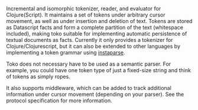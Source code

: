 Incremental and isomorphic tokenizer, reader, and evaluator for Clojure(Script).
It maintains a set of tokens under arbitrary cursor movement, as well as under
insertion and deletion of text. Tokens are stored as Datascript facts and form a
complete partition of the text (whitespace included), making toko suitable for
implementing automatic persistence of textual documents as facts. Currently it
only provides a tokenizer for Clojure/Clojurescript, but it can also be extended
to other languages by implementing a token grammar using
[instaparse](https://github.com/engelberg/instaparse).

Toko does not necessary have to be used as a semantic parser. For example,
you could have one token type of just a fixed-size string and think of tokens
as simply ropes. 

It also supports middleware, which can be added to track additional information
under cursor movement (depending on your parser). See the protocol specification
for more information.
